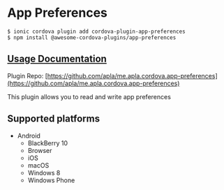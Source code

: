 # App Preferences

```
$ ionic cordova plugin add cordova-plugin-app-preferences
$ npm install @awesome-cordova-plugins/app-preferences
```

## [Usage Documentation](https://danielsogl.gitbook.io/awesome-cordova-plugins/plugins/app-preferences/)

Plugin Repo: [https://github.com/apla/me.apla.cordova.app-preferences](https://github.com/apla/me.apla.cordova.app-preferences)

This plugin allows you to read and write app preferences

## Supported platforms

- Android
  - BlackBerry 10
  - Browser
  - iOS
  - macOS
  - Windows 8
  - Windows Phone
  


